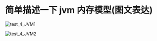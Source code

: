 # 简单描述一下 jvm 内存模型(图文表达)



![test_4_JVM1](G:\Java_suminhe\image\test_4_JVM1.jpg)

![test_4_JVM2](G:\Java_suminhe\image\test_4_JVM2.png)